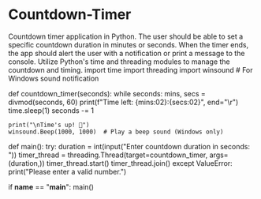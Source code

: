 # Countdown-Timer
Countdown timer application in Python. The user should be able to set a specific countdown duration in minutes or seconds. When the timer ends, the app should alert the user with a notification or print a message to the console. Utilize Python's time and threading modules to manage the countdown and timing.
import time
import threading
import winsound  # For Windows sound notification

def countdown_timer(seconds):
    while seconds:
        mins, secs = divmod(seconds, 60)
        print(f"Time left: {mins:02}:{secs:02}", end="\r")
        time.sleep(1)
        seconds -= 1
    
    print("\nTime's up! 🚀")
    winsound.Beep(1000, 1000)  # Play a beep sound (Windows only)

def main():
    try:
        duration = int(input("Enter countdown duration in seconds: "))
        timer_thread = threading.Thread(target=countdown_timer, args=(duration,))
        timer_thread.start()
        timer_thread.join()
    except ValueError:
        print("Please enter a valid number.")

if __name__ == "__main__":
    main()


